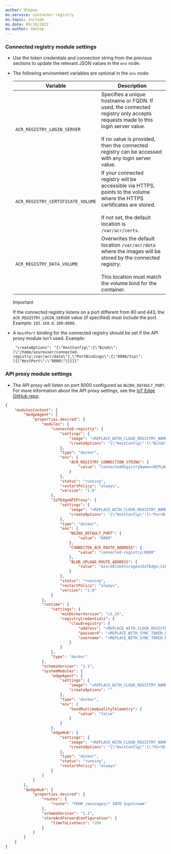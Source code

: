 ```yaml
---
author: dlepow
ms.service: container-registry
ms.topic: include
ms.date: 09/10/2021
ms.author: danlep
---
```

### Connected registry module settings

* Use the token credentials and connection string from the previous sections to update the relevant JSON values in the `env` node. 
* The following environment variables are optional in the `env` node:

    |Variable  |Description  |
    |---------|---------|
    | `ACR_REGISTRY_LOGIN_SERVER` |  Specifies a unique hostname or FQDN. If used, the connected registry only accepts requests made to this login server value. <br/><br/>If no value is provided, then the connected registry can be accessed with any login server value.  |
    |`ACR_REGISTRY_CERTIFICATE_VOLUME`     |   If your connected registry will be accessible via HTTPS, points to the volume where the HTTPS certificates are stored.<br/><br/>If not set, the default location is `/var/acr/certs`.      |
    |`ACR_REGISTRY_DATA_VOLUME`     |  Overwrites the default location `/var/acr/data` where the images will be stored by the connected registry.<br/><br/>This location must match the volume bind for the container.       |

    > [!IMPORTANT]
    > If the connected registry listens on a port different from 80 and 443, the `ACR_REGISTRY_LOGIN_SERVER` value (if specified) must include the port. Example: `192.168.0.100:8080`.
* A `HostPort` binding for the connected registry should be set if the API proxy module isn't used. Example:

    ```azurecli
     "createOptions": "{\"HostConfig\":{\"Binds\":[\"/home/azureuser/connected-registry:/var/acr/data\"],\"PortBindings\":{\"8080/tcp\":[{\"HostPort\":\"8080\"}]}}}"
    ```

### API proxy module settings

* The API proxy will listen on port 8000 configured as `NGINX_DEFAULT_PORT`. For more information about the API proxy settings, see the [IoT Edge GitHub repo](https://github.com/Azure/iotedge/tree/master/edge-modules/api-proxy-module). 

```json
{
    "modulesContent": {
        "$edgeAgent": {
            "properties.desired": {
                "modules": {
                    "connected-registry": {
                        "settings": {
                            "image": "<REPLACE_WITH_CLOUD_REGISTRY_NAME>.azurecr.io/acr/connected-registry:0.3.0",
                            "createOptions": "{\"HostConfig\":{\"Binds\":[\"/home/azureuser/connected-registry:/var/acr/data\"]}}"
                        },
                        "type": "docker",
                        "env": {
                            "ACR_REGISTRY_CONNECTION_STRING": {
                                "value": "ConnectedRegistryName=<REPLACE_WITH_CONNECTED_REGISTRY_NAME>;SyncTokenName=<REPLACE_WITH_SYNC_TOKEN_NAME>;SyncTokenPassword=REPLACE_WITH_SYNC_TOKEN_PASSWORD;ParentGatewayEndpoint=<REPLACE_WITH_CLOUD_REGISTRY_NAME>.<REPLACE_WITH_CLOUD_REGISTRY_REGION>.data.azurecr.io;ParentEndpointProtocol=https"
                            }
                        },
                        "status": "running",
                        "restartPolicy": "always",
                        "version": "1.0"
                    },
                    "IoTEdgeAPIProxy": {
                        "settings": {
                            "image": "<REPLACE_WITH_CLOUD_REGISTRY_NAME>.azurecr.io/azureiotedge-api-proxy:1.1.2",
                            "createOptions": "{\"HostConfig\":{\"PortBindings\":\"8000/tcp\":[{\"HostPort\":\"8000\"}]}}}"
                        },
                        "type": "docker",
                        "env": {
                            "NGINX_DEFAULT_PORT": {
                                "value": "8000"
                            },
                            "CONNECTED_ACR_ROUTE_ADDRESS": {
                                "value": "connected-registry:8080"
                            },
                            "BLOB_UPLOAD_ROUTE_ADDRESS": {
                                "value": "AzureBlobStorageonIoTEdge:11002"
                            }
                        },
                        "status": "running",
                        "restartPolicy": "always",
                        "version": "1.0"
                    }
                },
                "runtime": {
                    "settings": {
                        "minDockerVersion": "v1.25",
                        "registryCredentials": {
                            "cloudregistry": {
                                "address": "<REPLACE_WITH_CLOUD_REGISTRY_NAME>.azurecr.io",
                                "password": "<REPLACE_WITH_SYNC_TOKEN_PASSWORD>",
                                "username": "<REPLACE_WITH_SYNC_TOKEN_NAME>"
                            }
                        }
                    },
                    "type": "docker"
                },
                "schemaVersion": "1.1",
                "systemModules": {
                    "edgeAgent": {
                        "settings": {
                            "image": "<REPLACE_WITH_CLOUD_REGISTRY_NAME>.azurecr.io/azureiotedge-agent:1.2.4",
                            "createOptions": ""
                        },
                        "type": "docker",
                        "env": {
                            "SendRuntimeQualityTelemetry": {
                                "value": "false"
                            }
                        }
                    },
                    "edgeHub": {
                        "settings": {
                            "image": "<REPLACE_WITH_CLOUD_REGISTRY_NAME>.azurecr.io/azureiotedge-hub:1.2.4",
                            "createOptions": "{\"HostConfig\":{\"PortBindings\":{\"443/tcp\":[{\"HostPort\":\"443\"}],{\"5671/tcp\":[{\"HostPort\":\"5671\"}],\"8883/tcp\":[{\"HostPort\":\"8883\"}]}}}"
                        },
                        "type": "docker",
                        "status": "running",
                        "restartPolicy": "always"
                    }
                }
            }
        },
        "$edgeHub": {
            "properties.desired": {
                "routes": {
                    "route": "FROM /messages/* INTO $upstream"
                },
                "schemaVersion": "1.1",
                "storeAndForwardConfiguration": {
                    "timeToLiveSecs": 7200
                }
            }
        }
    }
}
```